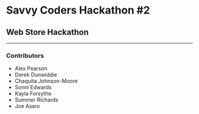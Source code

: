 # Savvy Coders Hackathon \#2
## Web Store Hackathon

---

### Contributors
+ Alex Pearson
+ Derek Dunwiddie
+ Chaquita Johnson-Moore
+ Sonni Edwards
+ Kayla Forsythe
+ Summer Richards
+ Joe Asaro
